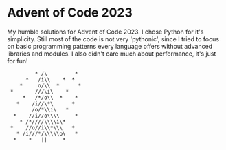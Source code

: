 # Advent of Code 2023
My humble solutions for Advent of Code 2023.
I chose Python for it's simplicity. Still most of the code is not very 'pythonic', since I tried to focus on basic programming patterns every language offers without advanced libraries and modules. I also didn't care much about performance, it's just for fun!
```   *    *  ()   *   *
         * /\         *
      *   /i\\    *  *
    *     o/\\  *      *
 *       ///\i\    *
     *   /*/o\\  *    *
   *    /i//\*\      *
        /o/*\\i\   *
  *    //i//o\\\\     *
    * /*////\\\\i\*
 *    //o//i\\*\\\   *
   * /i///*/\\\\\o\   *
  *    *   ||     *
```
